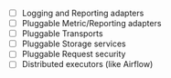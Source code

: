 - [ ] Logging and Reporting adapters
- [ ] Pluggable Metric/Reporting adapters
- [ ] Pluggable Transports
- [ ] Pluggable Storage services
- [ ] Pluggable Request security
- [ ] Distributed executors (like Airflow)
